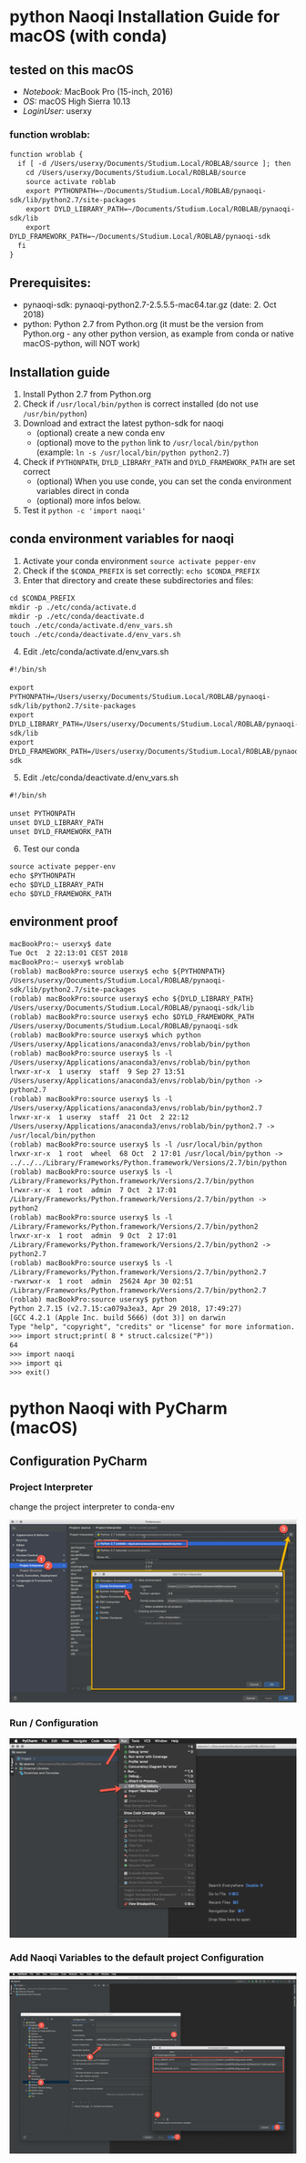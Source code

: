 # python Naoqi Installation Guide for macOS (with conda)

## tested on this macOS
- *Notebook:* MacBook Pro (15-inch, 2016)
- *OS:* macOS High Sierra 10.13
- *LoginUser:* userxy

### function wroblab:
```shell
function wroblab {
  if [ -d /Users/userxy/Documents/Studium.Local/ROBLAB/source ]; then
    cd /Users/userxy/Documents/Studium.Local/ROBLAB/source
    source activate roblab
    export PYTHONPATH=~/Documents/Studium.Local/ROBLAB/pynaoqi-sdk/lib/python2.7/site-packages
    export DYLD_LIBRARY_PATH=~/Documents/Studium.Local/ROBLAB/pynaoqi-sdk/lib
    export DYLD_FRAMEWORK_PATH=~/Documents/Studium.Local/ROBLAB/pynaoqi-sdk
  fi
}
```

## Prerequisites:
- pynaoqi-sdk: pynaoqi-python2.7-2.5.5.5-mac64.tar.gz (date: 2. Oct 2018)
- python: Python 2.7 from Python.org (it must be the version from Python.org - any other python version, as example from conda or native macOS-python, will NOT work)

## Installation guide
1. Install Python 2.7 from Python.org
2. Check if `/usr/local/bin/python` is correct installed (do not use `/usr/bin/python`)
3. Download and extract the latest python-sdk for naoqi
   * (optional) create a new conda env
   * (optional) move to the `python` link to `/usr/local/bin/python` (example: `ln -s /usr/local/bin/python python2.7`)
4. Check if `PYTHONPATH`, `DYLD_LIBRARY_PATH` and `DYLD_FRAMEWORK_PATH` are set correct
   * (optional) When you use conde, you can set the conda environment variables direct in conda
   * (optional) more infos below.
5. Test it `python -c 'import naoqi'`


## conda environment variables for naoqi
1. Activate your conda environment `source activate pepper-env`
2. Check if the `$CONDA_PREFIX` is set correctly: `echo $CONDA_PREFIX`
3. Enter that directory and create these subdirectories and files:
```shell
cd $CONDA_PREFIX
mkdir -p ./etc/conda/activate.d
mkdir -p ./etc/conda/deactivate.d
touch ./etc/conda/activate.d/env_vars.sh
touch ./etc/conda/deactivate.d/env_vars.sh
```

4. Edit ./etc/conda/activate.d/env_vars.sh
```shell
#!/bin/sh

export PYTHONPATH=/Users/userxy/Documents/Studium.Local/ROBLAB/pynaoqi-sdk/lib/python2.7/site-packages
export DYLD_LIBRARY_PATH=/Users/userxy/Documents/Studium.Local/ROBLAB/pynaoqi-sdk/lib
export DYLD_FRAMEWORK_PATH=/Users/userxy/Documents/Studium.Local/ROBLAB/pynaoqi-sdk
```

5. Edit ./etc/conda/deactivate.d/env_vars.sh
```shell
#!/bin/sh

unset PYTHONPATH
unset DYLD_LIBRARY_PATH
unset DYLD_FRAMEWORK_PATH
```

6. Test our conda 
```shell
source activate pepper-env
echo $PYTHONPATH
echo $DYLD_LIBRARY_PATH
echo $DYLD_FRAMEWORK_PATH
```

## environment proof
```shell
macBookPro:~ userxy$ date
Tue Oct  2 22:13:01 CEST 2018
macBookPro:~ userxy$ wroblab
(roblab) macBookPro:source userxy$ echo ${PYTHONPATH}
/Users/userxy/Documents/Studium.Local/ROBLAB/pynaoqi-sdk/lib/python2.7/site-packages
(roblab) macBookPro:source userxy$ echo ${DYLD_LIBRARY_PATH}
/Users/userxy/Documents/Studium.Local/ROBLAB/pynaoqi-sdk/lib
(roblab) macBookPro:source userxy$ echo $DYLD_FRAMEWORK_PATH
/Users/userxy/Documents/Studium.Local/ROBLAB/pynaoqi-sdk
(roblab) macBookPro:source userxy$ which python
/Users/userxy/Applications/anaconda3/envs/roblab/bin/python
(roblab) macBookPro:source userxy$ ls -l /Users/userxy/Applications/anaconda3/envs/roblab/bin/python
lrwxr-xr-x  1 userxy  staff  9 Sep 27 13:51 /Users/userxy/Applications/anaconda3/envs/roblab/bin/python -> python2.7
(roblab) macBookPro:source userxy$ ls -l /Users/userxy/Applications/anaconda3/envs/roblab/bin/python2.7
lrwxr-xr-x  1 userxy  staff  21 Oct  2 22:12 /Users/userxy/Applications/anaconda3/envs/roblab/bin/python2.7 -> /usr/local/bin/python
(roblab) macBookPro:source userxy$ ls -l /usr/local/bin/python
lrwxr-xr-x  1 root  wheel  68 Oct  2 17:01 /usr/local/bin/python -> ../../../Library/Frameworks/Python.framework/Versions/2.7/bin/python
(roblab) macBookPro:source userxy$ ls -l /Library/Frameworks/Python.framework/Versions/2.7/bin/python
lrwxr-xr-x  1 root  admin  7 Oct  2 17:01 /Library/Frameworks/Python.framework/Versions/2.7/bin/python -> python2
(roblab) macBookPro:source userxy$ ls -l /Library/Frameworks/Python.framework/Versions/2.7/bin/python2
lrwxr-xr-x  1 root  admin  9 Oct  2 17:01 /Library/Frameworks/Python.framework/Versions/2.7/bin/python2 -> python2.7
(roblab) macBookPro:source userxy$ ls -l /Library/Frameworks/Python.framework/Versions/2.7/bin/python2.7
-rwxrwxr-x  1 root  admin  25624 Apr 30 02:51 /Library/Frameworks/Python.framework/Versions/2.7/bin/python2.7
(roblab) macBookPro:source userxy$ python
Python 2.7.15 (v2.7.15:ca079a3ea3, Apr 29 2018, 17:49:27)
[GCC 4.2.1 (Apple Inc. build 5666) (dot 3)] on darwin
Type "help", "copyright", "credits" or "license" for more information.
>>> import struct;print( 8 * struct.calcsize("P"))
64
>>> import naoqi
>>> import qi
>>> exit()
```



# python Naoqi with PyCharm (macOS)

## Configuration PyCharm

### Project Interpreter
change the project interpreter to conda-env

![project interpreter](img/config_pycharm_01.png)

### Run / Configuration
![project interpreter](img/config_pycharm_02.png)

### Add Naoqi Variables to the default project Configuration
![project interpreter](img/config_pycharm_03.png)
